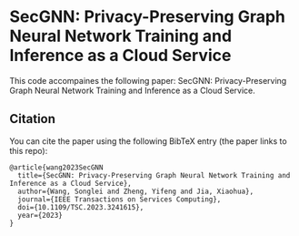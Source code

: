 # SecGNN: Privacy-Preserving Graph Neural Network Training and Inference as a Cloud Service


This code accompaines the following paper: SecGNN: Privacy-Preserving Graph Neural Network Training and Inference as a Cloud Service.


## Citation
You can cite the paper using the following BibTeX entry (the paper links to this repo):
```
@article{wang2023SecGNN
  title={SecGNN: Privacy-Preserving Graph Neural Network Training and Inference as a Cloud Service},
  author={Wang, Songlei and Zheng, Yifeng and Jia, Xiaohua},
  journal={IEEE Transactions on Services Computing},
  doi={10.1109/TSC.2023.3241615},
  year={2023}
}
```

